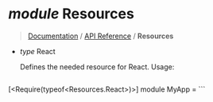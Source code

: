 # *module* Resources

> [Documentation](?) / [API Reference](API.md) / **Resources**

* *type* React

    Defines the needed resource for React. Usage:

    ```fsharp
[<Require(typeof<Resources.React>)>]
module MyApp =
    ```
